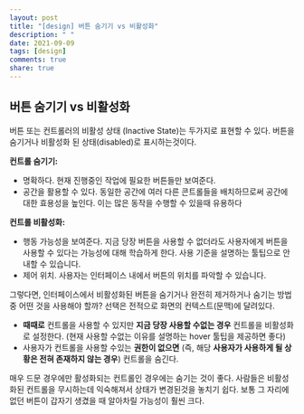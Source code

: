 ```yaml
---
layout: post
title: "[design] 버튼 숨기기 vs 비활성화"
description: " "
date: 2021-09-09
tags: [design]
comments: true
share: true
---
```



## 버튼 숨기기 vs 비활성화

버튼 또는 컨트롤러의 비활성 상태 (Inactive State)는 두가지로 표현할 수 있다. 버튼을 숨기거나 비활성화 된 상태(disabled)로 표시하는것이다.

**컨트롤 숨기기:** 

* 명확하다. 현재 진행중인 작업에 필요한 버튼들만 보여준다.
* 공간을 활용할 수 있다. 동일한 공간에 여러 다른 콘트롤들을 배치하므로써 공간에 대한 효용성을 높인다. 이는 많은 동작을 수행할 수 있을때 유용하다

**컨트롤 비활성화:**

* 행동 가능성을 보여준다. 지금 당장 버튼을 사용할 수 없더라도 사용자에게 버튼을 사용할 수 있다는 가능성에 대해 학습하게 한다. 사용 기준을 설명하는 툴팁으로 안내할 수 있습니다.
* 제어 위치. 사용자는 인터페이스 내에서 버튼의 위치를 파악할 수 있습니다.

그렇다면, 인터페이스에서 비활성화된 버튼을 숨기거나 완전히 제거하거나 숨기는 방법 중 어떤 것을 사용해야 할까? 선택은 전적으로 화면의 컨텍스트(문맥)에 달려있다.

* **때때로** 컨트롤을 사용할 수 있지만 **지금 당장 사용할 수없는 경우** 컨트롤을 비활성화로 설정한다. (현재 사용할 수없는 이유를 설명하는 hover 툴팁을 제공하면 좋다)
* 사용자가 컨트롤을 사용할 수있는 **권한이 없으면** (즉, 해당 **사용자가 사용하게 될 상황은 전혀 존재하지 않는 경우**) 컨트롤을 숨긴다.

매우 드문 경우에만 활성화되는 컨트롤인 경우에는 숨기는 것이 좋다. 사람들은 비활성화된 컨트롤을 무시하는데 익숙해져서 상태가 변경된것을 놓치기 쉽다. 보통 그 자리에 없던 버튼이 갑자기 생겼을 때 알아차릴 가능성이 훨씬 크다.